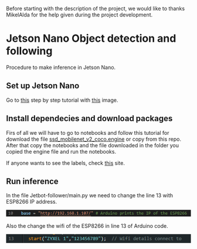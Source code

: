 Before starting with the description of the project, we would like to thanks MikelAlda for the help given during the project development.

# Jetson Nano Object detection and following

Procedure to make inference in Jetson Nano.

## Set up Jetson Nano

Go to [this](https://jetbot.org/master/) step by step tutorial with [this](https://drive.google.com/file/d/1G5nw0o3Q6E08xZM99ZfzQAe7-qAXxzHN/view) image.

## Install dependecies and download packages

Firs of all we will have to go to notebooks and follow this tutorial for download the file [ssd_mobilenet_v2_coco.engine](https://drive.google.com/file/d/1RnNBHPDphIOWwHCSfeMCWQ7XN3w3tKFD/view) or copy from this repo. After that copy the notebooks and the file downloaded in the folder you copied the engine file and run the notebooks.

If anyone wants to see the labels, check [this](https://github.com/tensorflow/models/blob/master/research/object_detection/data/mscoco_complete_label_map.pbtxt) site.

## Run inference

In the file Jetbot-follower/main.py we need to change the line 13 with ESP8266 IP address.

![](assets/2023-05-03_101412.png)

Also the change the wifi of the ESP8266 in line 13 of Arduino code.

![](assets/2023-05-03_101304.png)
